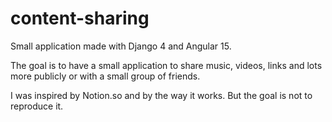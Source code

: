 # content-sharing

Small application made with Django 4 and Angular 15.

The goal is to have a small application to share music, videos, links and lots more publicly or with a small group of
friends.

I was inspired by Notion.so and by the way it works. But the goal is not to reproduce it.